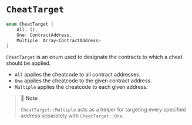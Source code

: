 # `CheatTarget`

```rust
enum CheatTarget {
    All: (),
    One: ContractAddress,
    Multiple: Array<ContractAddress>
}
```

`CheatTarget` is an enum used to designate the contracts to which a cheat should be applied. 
- `All` applies the cheatcode to all contract addresses. 
- `One` applies the cheatcode to the given contract address. 
- `Multiple` applies the cheatcode to each given address. 

> 📝 **Note**
> 
> `CheatTarget::Multiple` acts as a helper for targeting every specified address separately with `CheatTarget::One`.
